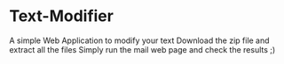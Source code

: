 # Text-Modifier

A simple Web Application to modify your text
Download the zip file and extract all the files
Simply run the mail web page and check the results ;)
